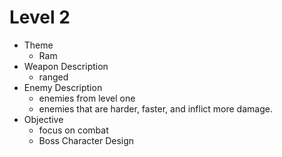 Level 2
==

* Theme
    * Ram
* Weapon Description
    * ranged
* Enemy Description
    * enemies from level one
    * enemies that are harder, faster, and inflict more damage.
* Objective
    * focus on combat
    * Boss Character Design
